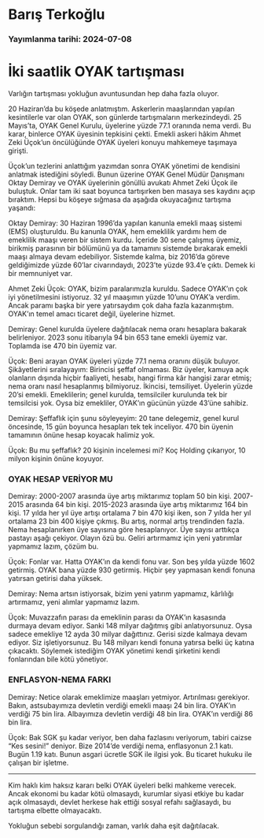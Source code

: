 # Barış Terkoğlu

### Yayımlanma tarihi: 2024-07-08

# İki saatlik OYAK tartışması

Varlığın tartışması yokluğun avuntusundan hep daha fazla oluyor.

20 Haziran’da bu köşede anlatmıştım. Askerlerin maaşlarından yapılan kesintilerle var olan OYAK, son günlerde tartışmaların merkezindeydi. 25 Mayıs’ta, OYAK Genel Kurulu, üyelerine yüzde 77.1 oranında nema verdi. Bu karar, binlerce OYAK üyesinin tepkisini çekti. Emekli askeri hâkim Ahmet Zeki Üçok’un öncülüğünde OYAK üyeleri konuyu mahkemeye taşımaya girişti.

Üçok’un tezlerini anlattığım yazımdan sonra OYAK yönetimi de kendisini anlatmak istediğini söyledi. Bunun üzerine OYAK Genel Müdür Danışmanı Oktay Demiray ve OYAK üyelerinin gönüllü avukatı Ahmet Zeki Üçok ile buluştuk. Onlar tam iki saat boyunca tartışırken ben masaya ses kaydını açıp bıraktım. Hepsi bu köşeye sığmasa da aşağıda okuyacağınız tartışma yaşandı:

Oktay Demiray: 30 Haziran 1996’da yapılan kanunla emekli maaş sistemi (EMS) oluşturuldu. Bu kanunla OYAK, hem emeklilik yardımı hem de emeklilik maaşı veren bir sistem kurdu. İçeride 30 sene çalışmış üyemiz, birikmiş parasının bir bölümünü ya da tamamını sistemde bırakarak emekli maaşı almaya devam edebiliyor. Sistemde kalma, biz 2016’da göreve geldiğimizde yüzde 60’lar civarındaydı, 2023’te yüzde 93.4’e çıktı. Demek ki bir memnuniyet var.

Ahmet Zeki Üçok: OYAK, bizim paralarımızla kuruldu. Sadece OYAK’ın çok iyi yönetilmesini istiyoruz. 32 yıl maaşımın yüzde 10’unu OYAK’a verdim. Ancak paramı başka bir yere yatırsaydım çok daha fazla kazanmıştım. OYAK’ın temel amacı ticaret değil, üyelerine hizmet.

Demiray: Genel kurulda üyelere dağıtılacak nema oranı hesaplara bakarak belirleniyor. 2023 sonu itibarıyla 94 bin 653 tane emekli üyemiz var. Toplamda ise 470 bin üyemiz var.

Üçok: Beni arayan OYAK üyeleri yüzde 77.1 nema oranını düşük buluyor. Şikâyetlerini sıralayayım: Birincisi şeffaf olmaması. Biz üyeler, kamuya açık olanların dışında hiçbir faaliyeti, hesabı, hangi firma kâr hangisi zarar etmiş; nema oranı nasıl hesaplanmış bilmiyoruz. İkincisi, temsiliyet. Üyelerin yüzde 20’si emekli. Emeklilerin; genel kurulda, temsilciler kurulunda tek bir temsilcisi yok. Oysa biz emekliler, OYAK’ın gücünün yüzde 43’üne sahibiz.

Demiray: Şeffaflık için şunu söyleyeyim: 20 tane delegemiz, genel kurul öncesinde, 15 gün boyunca hesapları tek tek inceliyor. 470 bin üyenin tamamının önüne hesap koyacak halimiz yok.

Üçok: Bu mu şeffaflık? 20 kişinin incelemesi mi? Koç Holding çıkarıyor, 10 milyon kişinin önüne koyuyor.


### OYAK HESAP VERİYOR MU

Demiray: 2000-2007 arasında üye artış miktarımız toplam 50 bin kişi. 2007- 2015 arasında 64 bin kişi. 2015-2023 arasında üye artış miktarımız 164 bin kişi. 17 yılda her yıl üye artışı ortalama 7 bin 470 kişi iken, son 7 yılda her yıl ortalama 23 bin 400 kişiye çıkmış. Bu artış, normal artış trendinden fazla. Nema hesaplanırken üye sayısına göre hesaplanıyor. Üye sayısı arttıkça pastayı aşağı çekiyor. Olayın özü bu. Geliri artırmamız için yeni yatırımlar yapmamız lazım, çözüm bu.

Üçok: Fonlar var. Hatta OYAK’ın da kendi fonu var. Son beş yılda yüzde 1602 getirmiş. OYAK bana yüzde 930 getirmiş. Hiçbir şey yapmasan kendi fonuna yatırsan getirisi daha yüksek.

Demiray: Nema artsın istiyorsak, bizim yeni yatırım yapmamız, kârlılığı artırmamız, yeni alımlar yapmamız lazım.

Üçok: Muvazzafın parası da emeklinin parası da OYAK’ın kasasında durmaya devam ediyor. Sanki 148 milyar dağıtmış gibi anlatıyorsunuz. Oysa sadece emekliye 12 ayda 30 milyar dağıttınız. Gerisi sizde kalmaya devam ediyor. Siz işletiyorsunuz. Bu 148 milyarı kendi fonuna yatırsa belki üç katına çıkacaktı. Söylemek istediğim OYAK yönetimi kendi şirketini kendi fonlarından bile kötü yönetiyor.


### ENFLASYON-NEMA FARKI

Demiray: Netice olarak emeklimize maaşları yetmiyor. Artırılması gerekiyor. Bakın, astsubayımıza devletin verdiği emekli maaşı 24 bin lira. OYAK’ın verdiği 75 bin lira. Albayımıza devletin verdiği 48 bin lira. OYAK’ın verdiği 86 bin lira.

Üçok: Bak SGK şu kadar veriyor, ben daha fazlasını veriyorum, tabiri caizse “Kes sesini!” deniyor. Bize 2014’de verdiği nema, enflasyonun 2.1 katı. Bugün 1.19 katı. Bunun asgari ücretle SGK ile ilgisi yok. Bu ticaret hukuku ile çalışan bir işletme.

***

Kim haklı kim haksız kararı belki OYAK üyeleri belki mahkeme verecek. Ancak ekonomi bu kadar kötü olmasaydı, kurumlar siyasi etkiye bu kadar açık olmasaydı, devlet herkese hak ettiği sosyal refahı sağlasaydı, bu tartışma elbette olmayacaktı.

Yokluğun sebebi sorgulandığı zaman, varlık daha eşit dağıtılacak.

